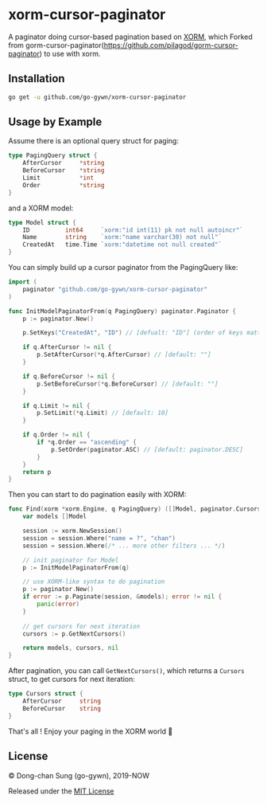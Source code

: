 xorm-cursor-paginator
=====================

A paginator doing cursor-based pagination based on [XORM](http://xorm.io), which Forked from gorm-cursor-paginator(https://github.com/pilagod/gorm-cursor-paginator) to use with xorm.

Installation
------------

```sh
go get -u github.com/go-gywn/xorm-cursor-paginator
```

Usage by Example
----------------

Assume there is an optional query struct for paging:

```go
type PagingQuery struct {
    AfterCursor     *string
    BeforeCursor    *string
    Limit           *int
    Order           *string
}
```

and a XORM model:

```go
type Model struct {
    ID          int64     `xorm:"id int(11) pk not null autoincr"`
    Name        string    `xorm:"name varchar(30) not null"`
    CreatedAt   time.Time `xorm:"datetime not null created"`
}
```

You can simply build up a cursor paginator from the PagingQuery like:

```go
import (
    paginator "github.com/go-gywn/xorm-cursor-paginator"
)

func InitModelPaginatorFrom(q PagingQuery) paginator.Paginator {
    p := paginator.New()

    p.SetKeys("CreatedAt", "ID") // [defualt: "ID"] (order of keys matters)

    if q.AfterCursor != nil {
        p.SetAfterCursor(*q.AfterCursor) // [default: ""]
    }

    if q.BeforeCursor != nil {
        p.SetBeforeCursor(*q.BeforeCursor) // [default: ""]
    }

    if q.Limit != nil {
        p.SetLimit(*q.Limit) // [default: 10]
    }

    if q.Order != nil {
        if *q.Order == "ascending" {
            p.SetOrder(paginator.ASC) // [default: paginator.DESC]
        }
    }
    return p
}
```

Then you can start to do pagination easily with XORM:

```go
func Find(xorm *xorm.Engine, q PagingQuery) ([]Model, paginator.Cursors, error) {
    var models []Model

    session := xorm.NewSession()
    session = session.Where("name = ?", "chan")
    session = session.Where(/* ... more other filters ... */)

    // init paginator for Model
    p := InitModelPaginatorFrom(q)

    // use XORM-like syntax to do pagination
	p := paginator.New()
	if error := p.Paginate(session, &models); error != nil {
		panic(error)
	}
    
    // get cursors for next iteration
    cursors := p.GetNextCursors()

    return models, cursors, nil
}
```

After pagination, you can call `GetNextCursors()`, which returns a `Cursors` struct, to get cursors for next iteration:

```go
type Cursors struct {
    AfterCursor     string
    BeforeCursor    string
}
```

That's all ! Enjoy your paging in the XORM world :tada:

License
-------
© Dong-chan Sung (go-gywn), 2019-NOW

Released under the [MIT License](https://github.com/go-gywn/xorm-cursor-paginator/blob/master/LICENSE)
